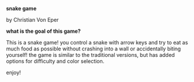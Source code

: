 **snake game**

by Christian Von Eper


**what is the goal of this game?**

This is a snake game! 
you control a snake with arrow keys and try to eat as much food as possible without crashing into a wall or accidentally biting yourself!
the game is similar to the traditional versions, but has added options for difficulty and color selection. 

enjoy!

